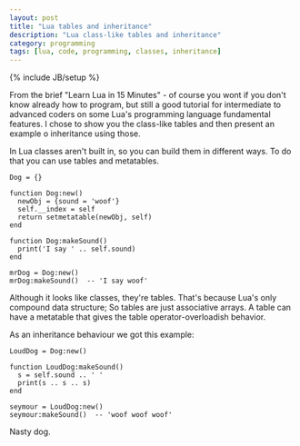 ```yaml
---
layout: post
title: "Lua tables and inheritance"
description: "Lua class-like tables and inheritance"
category: programming
tags: [lua, code, programming, classes, inheritance]
---
```

{% include JB/setup %}   
    
    
  From the brief "Learn Lua in 15 Minutes" - of course you wont if you don't know already how to program, but still a good tutorial for intermediate to advanced coders on some Lua's programming language fundamental features. I chose to show you the class-like tables and then present an example o inheritance using those. 
  
  In Lua classes aren't built in, so you can build them in different ways. To do that you can use tables and metatables. 
  
  
    Dog = {}                                   
    
    function Dog:new()                         
      newObj = {sound = 'woof'}                
      self.__index = self                      
      return setmetatable(newObj, self)        
    end
    
    function Dog:makeSound()                  
      print('I say ' .. self.sound)
    end
    
    mrDog = Dog:new()                          
    mrDog:makeSound()  -- 'I say woof'         


Although it looks like classes, they're tables. That's because Lua's only compound data structure; So tables are just associative arrays. A table can have a metatable that gives the table operator-overloadish behavior.

As an inheritance behaviour we got this example:

    LoudDog = Dog:new()                           
    
    function LoudDog:makeSound()
      s = self.sound .. ' '                       
      print(s .. s .. s)
    end
    
    seymour = LoudDog:new()                       
    seymour:makeSound()  -- 'woof woof woof'      
    
Nasty dog. 
